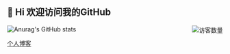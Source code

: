 ## 👋 Hi 欢迎访问我的GitHub

<img align='right' src="https://profile-counter.glitch.me/guollove/count.svg" alt="访客数量"/>

![Anurag's GitHub stats](https://github-readme-stats.vercel.app/api?username=guollove&show_icons=true&hide_border=true&theme=vue-dark)

[个人博客](个人博客https://guollove.cc)
